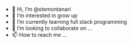 - 👋 Hi, I’m @stemontanari
- 👀 I’m interested in grow up
- 🌱 I’m currently learning full stack programming
- 💞️ I’m looking to collaborate on ...
- 📫 How to reach me ...

<!---
stemontanari/stemontanari is a ✨ special ✨ repository because its `README.md` (this file) appears on your GitHub profile.
You can click the Preview link to take a look at your changes.
--->
